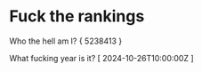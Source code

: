 # Fuck the rankings

Who the hell am I?
{ 5238413 }

What fucking year is it?
[ 2024-10-26T10:00:00Z ]
